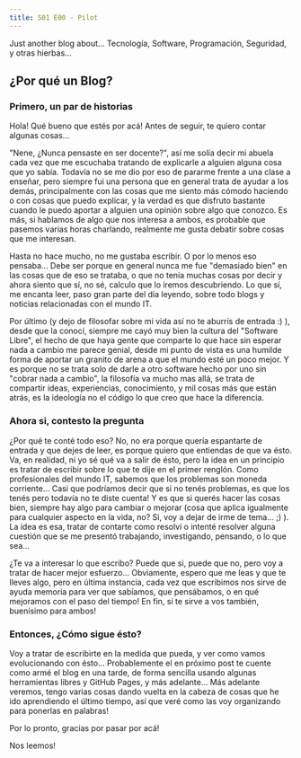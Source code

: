 ```yaml
---
title: S01 E00 - Pilot
---
```

Just another blog about... Tecnología, Software, Programación, Seguridad, y otras hierbas...

## ¿Por qué un Blog?

### Primero, un par de historias

Hola! Qué bueno que estés por acá! Antes de seguir, te quiero contar algunas cosas...

"Nene, ¿Nunca pensaste en ser docente?", así me solía decir mi abuela cada vez que me escuchaba tratando de explicarle a alguien alguna cosa que yo sabía. Todavía no se me dio por eso de pararme frente a una clase a enseñar, pero siempre fui una persona que en general trata de ayudar a los demás, principalmente con las cosas que me siento más cómodo haciendo o con cosas que puedo explicar, y la verdad es que disfruto bastante cuando le puedo aportar a alguien una opinión sobre algo que conozco. Es más, si hablamos de algo que nos interesa a ambos, es probable que pasemos varias horas charlando, realmente me gusta debatir sobre cosas que me interesan.

Hasta no hace mucho, no me gustaba escribir. O por lo menos eso pensaba... Debe ser porque en general nunca me fue "demasiado bien" en las cosas que de eso se trataba, o que no tenía muchas cosas por decir y ahora siento que sí, no sé, calculo que lo iremos descubriendo. Lo que sí, me encanta leer, paso gran parte del día leyendo, sobre todo blogs y noticias relacionadas con el mundo IT.

Por último (y dejo de filosofar sobre mi vida así no te aburrís de entrada :) ), desde que la conocí, siempre me cayó muy bien la cultura del "Software Libre", el hecho de que haya gente que comparte lo que hace sin esperar nada a cambio me parece genial, desde mi punto de vista es una humilde forma de aportar un granito de arena a que el mundo esté un poco mejor. Y es porque no se trata solo de darle a otro software hecho por uno sin "cobrar nada a cambio", la filosofía va mucho mas allá, se trata de compartir ideas, experiencias, conocimiento, y mil cosas más que están atrás, es la ideología no el código lo que creo que hace la diferencia.

### Ahora si, contesto la pregunta

¿Por qué te conté todo eso? No, no era porque quería espantarte de entrada y que dejes de leer, es porque quiero que entiendas de que va ésto. Va, en realidad, ni yo sé qué va a salir de ésto, pero la idea en un principio es tratar de escribir sobre lo que te dije en el primer renglón. Como profesionales del mundo IT, sabemos que los problemas son moneda corriente... Casi que podríamos decir que si no tenés problemas, es que los tenés pero todavía no te diste cuenta! Y es que si querés hacer las cosas bien, siempre hay algo para cambiar o mejorar (cosa que aplica igualmente para cualquier aspecto en la vida, no? Si, voy a dejar de irme de tema... ;) ). La idea es esa, tratar de contarte como resolví o intenté resolver alguna cuestión que se me presentó trabajando, investigando, pensando, o lo que sea... 

¿Te va a interesar lo que escribo? Puede que si, puede que no, pero voy a tratar de hacer mejor esfuerzo... Obviamente, espero que me leas y que te lleves algo, pero en última instancia, cada vez que escribimos nos sirve de ayuda memoria para ver que sabíamos, que pensábamos, o en qué mejoramos con el paso del tiempo! En fin, si te sirve a vos también, buenísimo para ambos!

### Entonces, ¿Cómo sigue ésto?

Voy a tratar de escribirte en la medida que pueda, y ver como vamos evolucionando con ésto... Probablemente el en próximo post te cuente como armé el blog en una tarde, de forma sencilla usando algunas herramientas libres y GitHub Pages, y más adelante... Más adelante veremos, tengo varias cosas dando vuelta en la cabeza de cosas que he ido aprendiendo el último tiempo, así que veré como las voy organizando para ponerlas en palabras!

Por lo pronto, gracias por pasar por acá!

Nos leemos!
